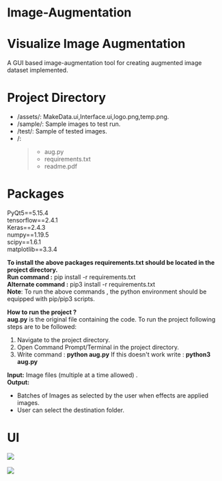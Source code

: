 # Image-Augmentation
# Visualize Image Augmentation
A GUI based image-augmentation tool for creating augmented image dataset implemented.

# Project Directory

* /assets/: MakeData.ui,Interface.ui,logo.png,temp.png.
* /sample/: Sample images to test run.
* /test/: Sample of tested images.
* /: 
    > * aug.py
    > * requirements.txt
    > * readme.pdf

# Packages

PyQt5==5.15.4\
tensorflow==2.4.1\
Keras==2.4.3\
numpy==1.19.5\
scipy==1.6.1\
matplotlib==3.3.4


<b> To install the above packages requirements.txt should be located in the project directory.</b>\
<b>Run command :</b> pip install -r requirements.txt\
<b>Alternate command :</b> pip3 install -r requirements.txt\
<b>Note</b>: To run the above commands , the python environment should be equipped with pip/pip3
scripts.

<b>How to run the project ?</b>\
<b>aug.py</b> is the original file containing the code.
To run the project following steps are to be followed:
1. Navigate to the project directory.
2. Open Command Prompt/Terminal in the project directory.
3. Write command : <b>python aug.py</b>
If this doesn't work write : <b>python3 aug.py</b>

<b>Input:</b> Image files (multiple at a time allowed) .\
<b>Output:</b> 
* Batches of Images as selected by the user when effects are applied images.
* User can select the destination folder.

# UI
<p>
    <img src='assets/UI.PNG'>
    <br>
    <br>
    <img src='assets/UI1.PNG'>
</p>
